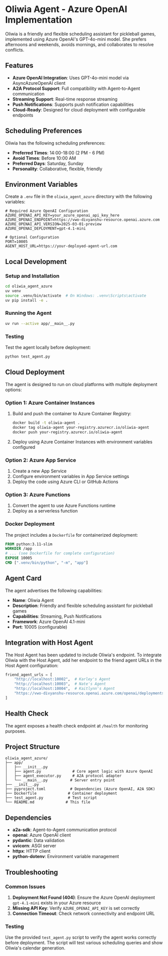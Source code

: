 # Oliwia Agent - Azure OpenAI Implementation

Oliwia is a friendly and flexible scheduling assistant for pickleball games, implemented using Azure OpenAI's GPT-4o-mini model. She prefers afternoons and weekends, avoids mornings, and collaborates to resolve conflicts.

## Features

- **Azure OpenAI Integration**: Uses GPT-4o-mini model via AsyncAzureOpenAI client
- **A2A Protocol Support**: Full compatibility with Agent-to-Agent communication
- **Streaming Support**: Real-time response streaming
- **Push Notifications**: Supports push notification capabilities
- **Cloud-Ready**: Designed for cloud deployment with configurable endpoints

## Scheduling Preferences

Oliwia has the following scheduling preferences:
- **Preferred Times**: 14:00-18:00 (2 PM - 6 PM)
- **Avoid Times**: Before 10:00 AM
- **Preferred Days**: Saturday, Sunday
- **Personality**: Collaborative, flexible, friendly

## Environment Variables

Create a `.env` file in the `oliwia_agent_azure` directory with the following variables:

```env
# Required Azure OpenAI Configuration
AZURE_OPENAI_API_KEY=your_azure_openai_api_key_here
AZURE_OPENAI_ENDPOINT=https://vwo-divyanshu-resource.openai.azure.com
AZURE_OPENAI_API_VERSION=2025-03-01-preview
AZURE_OPENAI_DEPLOYMENT=gpt-4.1-mini

# Optional Configuration
PORT=10005
AGENT_HOST_URL=https://your-deployed-agent-url.com
```

## Local Development

### Setup and Installation

```bash
cd oliwia_agent_azure
uv venv
source .venv/bin/activate  # On Windows: .venv\Scripts\activate
uv pip install -e .
```

### Running the Agent

```bash
uv run --active app/__main__.py
```

### Testing

Test the agent locally before deployment:

```bash
python test_agent.py
```

## Cloud Deployment

The agent is designed to run on cloud platforms with multiple deployment options:

### Option 1: Azure Container Instances

1. Build and push the container to Azure Container Registry:
   ```bash
   docker build -t oliwia-agent .
   docker tag oliwia-agent your-registry.azurecr.io/oliwia-agent
   docker push your-registry.azurecr.io/oliwia-agent
   ```

2. Deploy using Azure Container Instances with environment variables configured

### Option 2: Azure App Service

1. Create a new App Service
2. Configure environment variables in App Service settings
3. Deploy the code using Azure CLI or GitHub Actions

### Option 3: Azure Functions

1. Convert the agent to use Azure Functions runtime
2. Deploy as a serverless function

### Docker Deployment

The project includes a `Dockerfile` for containerized deployment:

```dockerfile
FROM python:3.11-slim
WORKDIR /app
# ... (see Dockerfile for complete configuration)
EXPOSE 10005
CMD [".venv/bin/python", "-m", "app"]
```

## Agent Card

The agent advertises the following capabilities:
- **Name**: Oliwia Agent
- **Description**: Friendly and flexible scheduling assistant for pickleball games
- **Capabilities**: Streaming, Push Notifications
- **Framework**: Azure OpenAI 4.1-mini
- **Port**: 10005 (configurable)

## Integration with Host Agent

The Host Agent has been updated to include Oliwia's endpoint. To integrate Oliwia with the Host Agent, add her endpoint to the friend agent URLs in the Host Agent configuration:

```python
friend_agent_urls = [
    "http://localhost:10002",  # Karley's Agent
    "http://localhost:10003",  # Nate's Agent
    "http://localhost:10004",  # Kaitlynn's Agent
    "https://vwo-divyanshu-resource.openai.azure.com/openai/deployments/gpt-4.1-mini",  # Oliwia's Agent
]
```

## Health Check

The agent exposes a health check endpoint at `/health` for monitoring purposes.

## Project Structure

```
oliwia_agent_azure/
├── app/
│   ├── __init__.py
│   ├── agent.py              # Core agent logic with Azure OpenAI
│   ├── agent_executor.py     # A2A protocol adapter
│   └── __main__.py          # Server entry point
├── __init__.py
├── pyproject.toml           # Dependencies (Azure OpenAI, A2A SDK)
├── Dockerfile              # Container deployment
├── test_agent.py           # Test script
└── README.md              # This file
```

## Dependencies

- **a2a-sdk**: Agent-to-Agent communication protocol
- **openai**: Azure OpenAI client
- **pydantic**: Data validation
- **uvicorn**: ASGI server
- **httpx**: HTTP client
- **python-dotenv**: Environment variable management

## Troubleshooting

### Common Issues

1. **Deployment Not Found (404)**: Ensure the Azure OpenAI deployment `gpt-4.1-mini` exists in your Azure resource
2. **Missing API Key**: Verify `AZURE_OPENAI_API_KEY` is set correctly
3. **Connection Timeout**: Check network connectivity and endpoint URL

### Testing

Use the provided `test_agent.py` script to verify the agent works correctly before deployment. The script will test various scheduling queries and show Oliwia's calendar generation.
